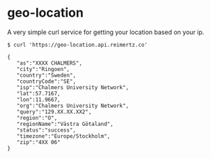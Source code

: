 geo-location
============

A very simple curl service for getting your location based on your ip.

```
$ curl 'https://geo-location.api.reimertz.co'

{
   "as":"XXXX CHALMERS",
   "city":"Ringoen",
   "country":"Sweden",
   "countryCode":"SE",
   "isp":"Chalmers University Network",
   "lat":57.7167,
   "lon":11.9667,
   "org":"Chalmers University Network",
   "query":"129.XX.XX.XX2",
   "region":"O",
   "regionName":"Västra Götaland",
   "status":"success",
   "timezone":"Europe/Stockholm",
   "zip":"4XX 06"
}

```
